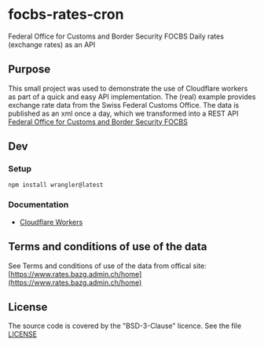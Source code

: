 # focbs-rates-cron
Federal Office for Customs and Border Security FOCBS Daily rates (exchange rates) as an API

## Purpose
This small project was used to demonstrate the use of Cloudflare workers as part of a quick and easy API implementation. The (real) example provides exchange rate data from the Swiss Federal Customs Office. The data is published as an xml once a day, which we transformed into a REST API
[Federal Office for Customs and Border Security FOCBS](https://www.rates.bazg.admin.ch/home)

## Dev

### Setup

`npm install wrangler@latest`


### Documentation

* [Cloudflare Workers](https://developers.cloudflare.com/workers/)


## Terms and conditions of use of the data
See Terms and conditions of use of the data from offical site: [https://www.rates.bazg.admin.ch/home](https://www.rates.bazg.admin.ch/home)

## License
The source code is covered by the "BSD-3-Clause" licence. See the file [LICENSE](https://github.com/rbolog/focbs-rates-api/raw/main/LICENSE)